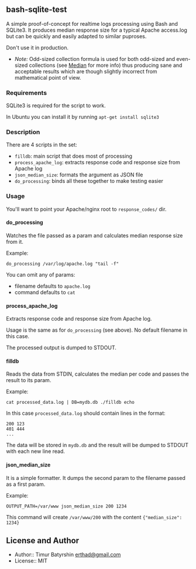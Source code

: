 ## bash-sqlite-test

A simple proof-of-concept for realtime logs processing using Bash and SQLite3.
It produces median response size for a typical Apache access.log but can be
quickly and easily adapted to similar puproses.

Don't use it in production.

* *Note:* Odd-sized collection formula is used for both odd-sized and even-sized collections 
(see [Median](http://en.wikipedia.org/wiki/Median#Easy_explanation_of_the_sample_median) 
for more info) thus producing sane and acceptable results which are though slightly incorrect
from mathematical point of view.

### Requirements

SQLite3 is required for the script to work.

In Ubuntu you can install it by running `apt-get install sqlite3`

### Description

There are 4 scripts in the set:
* `filldb`: main script that does most of processing
* `process_apache_log`: extracts response code and response size from Apache log
* `json_median_size`: formats the argument as JSON file
* `do_processing`: binds all these together to make testing easier

### Usage

You'll want to point your Apache/nginx root to `response_codes/` dir.

#### do_processing

Watches the file passed as a param and calculates median response size from it.

Example:
```
do_processing /var/log/apache.log "tail -f"
```

You can omit any of params:
 * filename defaults to `apache.log`
 * command defaults to `cat`

#### process_apache_log

Extracts response code and response size from Apache log.

Usage is the same as for `do_processing` (see above).
No default filename in this case.

The processed output is dumped to STDOUT.

#### filldb

Reads the data from STDIN, calculates the median per code and passes the 
result to its param.

Example:
```
cat processed_data.log | DB=mydb.db ./filldb echo
```

In this case `processed_data.log` should contain lines in the format:
```
200 123
401 444
...
```
The data will be stored in `mydb.db` and the result will be dumped to STDOUT
with each new line read.

#### json_median_size

It is a simple formatter.
It dumps the second param to the filename passed as a first param.

Example:
```
OUTPUT_PATH=/var/www json_median_size 200 1234
```
This command will create `/var/www/200` with the content `{"median_size": 1234}`

## License and Author

* Author:: Timur Batyrshin <erthad@gmail.com>
* License:: MIT

